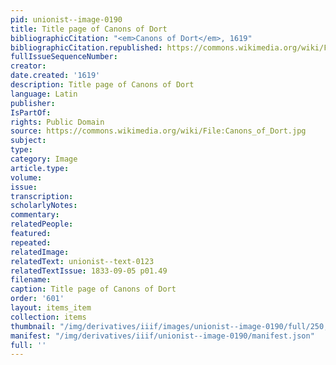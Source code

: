 ```yaml
---
pid: unionist--image-0190
title: Title page of Canons of Dort
bibliographicCitation: "<em>Canons of Dort</em>, 1619"
bibliographicCitation.republished: https://commons.wikimedia.org/wiki/File:Canons_of_Dort.jpg
fullIssueSequenceNumber: 
creator: 
date.created: '1619'
description: Title page of Canons of Dort
language: Latin
publisher: 
IsPartOf: 
rights: Public Domain
source: https://commons.wikimedia.org/wiki/File:Canons_of_Dort.jpg
subject: 
type: 
category: Image
article.type: 
volume: 
issue: 
transcription: 
scholarlyNotes: 
commentary: 
relatedPeople: 
featured: 
repeated: 
relatedImage: 
relatedText: unionist--text-0123
relatedTextIssue: 1833-09-05 p01.49
filename: 
caption: Title page of Canons of Dort
order: '601'
layout: items_item
collection: items
thumbnail: "/img/derivatives/iiif/images/unionist--image-0190/full/250,/0/default.jpg"
manifest: "/img/derivatives/iiif/unionist--image-0190/manifest.json"
full: ''
---
```

